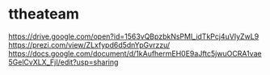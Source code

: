 # ttheateam
https://drive.google.com/open?id=1563vQBpzbkNsPMl_idTkPcj4uVIyZwL9
https://prezi.com/view/ZLxfypd6d5dnYpGvrzzu/
https://docs.google.com/document/d/1kAufhermEH0E9aJftc5jwuOCRA1vae5GelCvXLX_FjI/edit?usp=sharing
